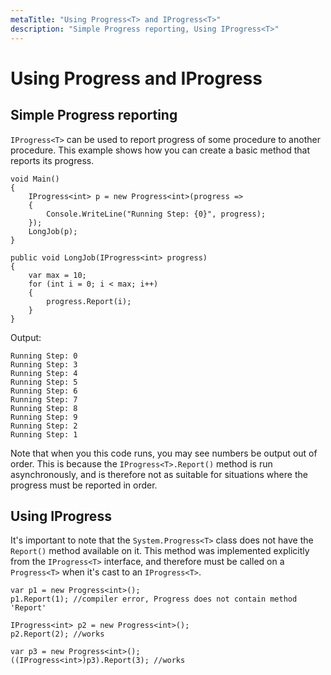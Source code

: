 ```yaml
---
metaTitle: "Using Progress<T> and IProgress<T>"
description: "Simple Progress reporting, Using IProgress<T>"
---
```


# Using Progress<T> and IProgress<T>



## Simple Progress reporting


`IProgress<T>` can be used to report progress of some procedure to another procedure. This example shows how you can create a basic method that reports its progress.

```dotnet
void Main()
{
    IProgress<int> p = new Progress<int>(progress =>
    {
        Console.WriteLine("Running Step: {0}", progress);
    });
    LongJob(p);
}

public void LongJob(IProgress<int> progress)
{
    var max = 10;
    for (int i = 0; i < max; i++)
    {
        progress.Report(i);
    }
}

```

Output:

```dotnet
Running Step: 0
Running Step: 3
Running Step: 4
Running Step: 5
Running Step: 6
Running Step: 7
Running Step: 8
Running Step: 9
Running Step: 2
Running Step: 1

```

Note that when you this code runs, you may see numbers be output out of order. This is because the `IProgress<T>.Report()` method is run asynchronously, and is therefore not as suitable for situations where the progress must be reported in order.



## Using IProgress<T>


It's important to note that the `System.Progress<T>` class does not have the `Report()` method available on it. This method was implemented explicitly from the `IProgress<T>` interface, and therefore must be called on a `Progress<T>` when it's cast to an `IProgress<T>`.

```dotnet
var p1 = new Progress<int>();
p1.Report(1); //compiler error, Progress does not contain method 'Report'

IProgress<int> p2 = new Progress<int>();
p2.Report(2); //works

var p3 = new Progress<int>();
((IProgress<int>)p3).Report(3); //works

```

